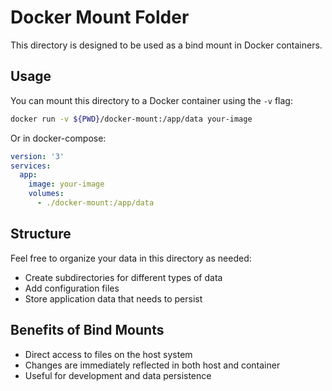 # Docker Mount Folder

This directory is designed to be used as a bind mount in Docker containers.

## Usage

You can mount this directory to a Docker container using the `-v` flag:

```bash
docker run -v ${PWD}/docker-mount:/app/data your-image
```

Or in docker-compose:

```yaml
version: '3'
services:
  app:
    image: your-image
    volumes:
      - ./docker-mount:/app/data
```

## Structure

Feel free to organize your data in this directory as needed:
- Create subdirectories for different types of data
- Add configuration files
- Store application data that needs to persist

## Benefits of Bind Mounts

- Direct access to files on the host system
- Changes are immediately reflected in both host and container
- Useful for development and data persistence